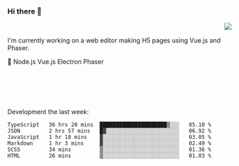 ### Hi there 👋

<img align="right" src="https://github-readme-stats.vercel.app/api?username=jasonpanggo"/>

<br>
<p align="left">
I'm currently working on a web editor making H5 pages using Vue.js and Phaser.
</p>
<p align="left">
📖 Node.js Vue.js Electron Phaser
</p>
<br>
<br>
<br>
<br>

Development the last week:
<!--START_SECTION:waka-->

```text
TypeScript   36 hrs 20 mins  █████████████████████▒░░░   85.10 %
JSON         2 hrs 57 mins   █▓░░░░░░░░░░░░░░░░░░░░░░░   06.92 %
JavaScript   1 hr 18 mins    ▓░░░░░░░░░░░░░░░░░░░░░░░░   03.05 %
Markdown     1 hr 3 mins     ▓░░░░░░░░░░░░░░░░░░░░░░░░   02.49 %
SCSS         34 mins         ▒░░░░░░░░░░░░░░░░░░░░░░░░   01.36 %
HTML         26 mins         ▒░░░░░░░░░░░░░░░░░░░░░░░░   01.03 %
```

<!--END_SECTION:waka-->

<!--
**JASONPANGGO/jasonpanggo** is a ✨ _special_ ✨ repository because its `README.md` (this file) appears on your GitHub profile.

Here are some ideas to get you started:

- 🔭 I’m currently working on ...
- 🌱 I’m currently learning ...
- 👯 I’m looking to collaborate on ...
- 🤔 I’m looking for help with ...
- 💬 Ask me about ...
- 📫 How to reach me: ...
- 😄 Pronouns: ...
- ⚡ Fun fact: ...
-->
